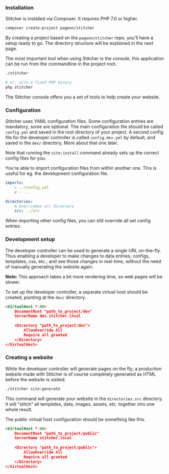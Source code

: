 ### Installation

Stitcher is installed via Composer. It requires PHP 7.0 or higher.

```sh
composer create-project pageon/stitcher
```

By creating a project based on the `pageon/stitcher` repo, you'll have a setup ready to go. The directory structure will
 be explained in the next page.
 
The most important tool when using Stitcher is the console, this application can be run from the commandline in the 
 project root.
 
```sh
./stitcher

# or, with a fixed PHP binary
php stitcher
```
 
The Stitcher console offers you a set of tools to help create your website.

### Configuration

Stitcher uses YAML configuration files. Some configuration entries are mandatory, some are optional. 
 The main configuration file should be called `config.yml` and saved in the root directory of your project. A second config file
 for the developer controller is called `config.dev.yml` by default, and saved in the `dev/` directory. More about that one later.
 
Note that running the `site:install` command already sets up the correct config files for you.

You're able to import configuration files from within another one. This is useful for eg. the development configuration file.
 
```yaml
imports:
    - ../config.yml
    # - ...

directories:
    # Overridden src directory
    src: ../src
```

When importing other config files, you can still override all set config entries.

### Development setup

The developer controller can be used to generate a single URL on-the-fly. Thus enabling a developer to make changes to 
data entries, configs, templates, css, etc.; and see those changes in real-time, without the need of manually generating the website again.

**Note:** This approach takes a bit more rendering time, so web pages will be slower.

To set up the developer controller, a separate virtual host should be created, pointing at the `dev/` directory.

```xml
<VirtualHost *:80>
    DocumentRoot "path_to_project/dev"
    ServerName dev.stitcher.local
    
    <Directory "path_to_project/dev">
        AllowOverride All
        Require all granted
    </Directory>
</VirtualHost>
```

### Creating a website

While the developer controller will generate pages on the fly; a production website made with Stitcher is of course 
completely generated as HTML before the website is visited.

```sh
./stitcher site:generate
```

This command will generate your website in the `directories.src` directory. It will "stitch" all templates, data, images, 
assets, etc. together into one whole result.

The public virtual host configuration should be something like this.

```xml
<VirtualHost *:80>
    DocumentRoot "path_to_project/public"
    ServerName stitcher.local
    
    <Directory "path_to_project/public">
        AllowOverride All
        Require all granted
    </Directory>
</VirtualHost>
```

